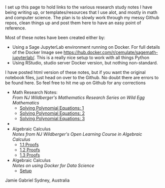 I set up this page to hold links to the various research study notes I have being writing up, or templates/resources that I use alot, and mostly in math and computer science. The plan is to slowly work through my messy Github repos, clean things up and post them here to have an easy point of reference.


Most of these notes have been created either by:

-  Using a Sage JupyterLab environment running on Docker.
 For full details of the Docker Image see <a href = "https://hub.docker.com/r/cemulate/sagemath-jupyterlab/">https://hub.docker.com/r/cemulate/sagemath-jupyterlab/</a>. This is a really nice setup to work with all things Python</div>
- Using RStudio, studio server Docker version, but nothing non-standard.

I have posted html version of these notes, but if you want the original notebook files, just head on over to the Github. No doubt there are errors to be found here. So feel free to hit me up on Github for any corrections

<ul>
<li>Math Research Notes:<br>
<i>From NJ Wildberger's Mathematics Research Series on Wild Egg Mathematics</i>

<ul>
<li><a href="https://jgab3103.github.io/Math-Notes/test">Solving Polynomial Equations: 1</a></li>
<li><a href="https://jgab3103.github.io/Math-Notes/test">Solving Polynomial Equations: 2</a></li>
<li><a href="https://jgab3103.github.io/Math-Notes/test">Solving Polynomial Equations: 3</a></li>
</ul>
</li>

<li>

<li>Algebraic Calculus<br/>
<i>Notes from NJ Wildberger's Open Learning Course in Algebraic Calculus</i>

<ul>
<li><a href="https://jgab3103.github.io/Math-Notes/test">1.1 Proofs</a></li>
<li><a href="https://jgab3103.github.io/Math-Notes/test">1.2 Proofs</a></li>
<li><a href="https://jgab3103.github.io/Math-Notes/test">1.3 Proofs</a></li>
</ul>
</li>

<li>Algebraic Calculus<br/>
<i>Notes on using Docker for Data Science</i>

<ul>
<li><a href="https://jgab3103.github.io/Math-Notes/test">Setup</a></li>
</ul>
</li>
</ul>



Jamie Gabriel
Sydney, Australia
